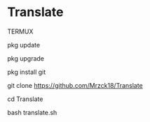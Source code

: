 # Translate
TERMUX

pkg update

pkg upgrade

pkg install git

git clone https://github.com/Mrzck18/Translate

cd Translate

bash translate.sh
